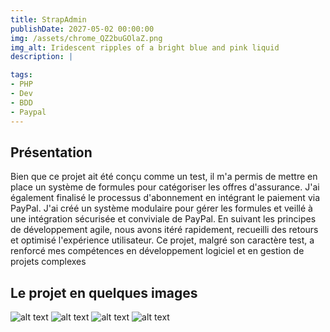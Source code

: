 ```yaml
---
title: StrapAdmin
publishDate: 2027-05-02 00:00:00
img: /assets/chrome_QZ2buGOlaZ.png
img_alt: Iridescent ripples of a bright blue and pink liquid
description: |

tags:
- PHP
- Dev
- BDD
- Paypal
---
```



## Présentation

Bien que ce projet ait été conçu comme un test, il m'a permis de mettre en place un système de formules pour catégoriser les offres d'assurance. 
J'ai également finalisé le processus d'abonnement en intégrant le paiement via PayPal. 
J'ai créé un système modulaire pour gérer les formules et veillé à une intégration sécurisée et conviviale de PayPal. 
En suivant les principes de développement agile, nous avons itéré rapidement, recueilli des retours et optimisé l'expérience utilisateur. 
Ce projet, malgré son caractère test, a renforcé mes compétences en développement logiciel et en gestion de projets complexes

## Le projet en quelques images
![alt text](/assets/chrome_IQgAaC9rgW.png)
![alt text](/assets/chrome_ou7YLEW8Eh.png)
![alt text](/assets/chrome_ZVb4aZDi7o.png)
![alt text](/assets/chrome_k16JxJT8wH.png)